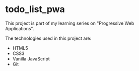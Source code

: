 ﻿# todo_list_pwa
This project is part of my learning series on "Progressive Web Applications".

The technologies used in this project are:
- HTML5
- CSS3
- Vanilla JavaScript
- Git

